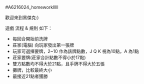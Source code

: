 #A6216024_homeworklllll

歡迎來到黑傑克:)

遊戲 流程 & 規則 如下：

- 每回合開始前洗牌
- 莊家(電腦) 向玩家發出第一張牌
- 玩家可選擇要牌，2~10 作為該牌點數，J Q K 視為10點，A 為1點
- 莊家要牌(莊家合計點數不得小於17點)
- 雙方點數均不得大於21點，且手牌不得大於五張
- 攤牌，比較最終大小
- 最接近21點者獲勝
